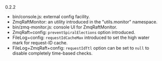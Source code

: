 0.2.2

* bin/console.js: external config facility.
* ZmqRaftMonitor: an utility introduced in the "utils.monitor" namespace.
* bin/zmq-monitor.js: console UI for ZmqRaftMonitor.
* ZmqRaft+config: `preventSpiralElections` option introduced.
* FileLog+config: `requestIdCacheMax` introduced to set the high water mark for request-ID cache.
* FileLog+ZmqRaft+config: `requestIdTtl` option can be set to `null` to disable completely time-based checks.
